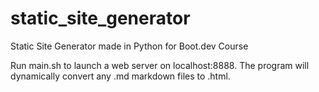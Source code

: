 # static_site_generator
Static Site Generator made in Python for Boot.dev Course

Run main.sh to launch a web server on localhost:8888. The program will dynamically convert any .md markdown files to .html. 